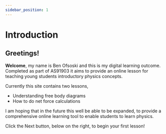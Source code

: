 ```yaml
---
sidebar_position: 1
---
```


# Introduction

## Greetings!

**Welcome**, my name is Ben Ofsoski and this is my digital learning outcome. Completed as part of AS91903 it aims to provide an online lesson for teaching young students introductory physics concepts.

Currently this site contains two lessons,

- Understanding free body diagrams
- How to do net force calculations

I am hoping that in the future this well be able to be expanded, to provide a comprehensive online learning tool to enable students to learn physics.

Click the Next button, below on the right, to begin your first lesson!